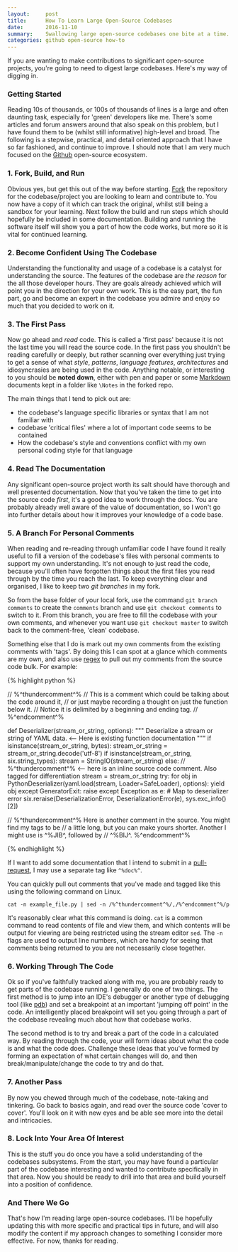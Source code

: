 ```yaml
---
layout:     post
title:      How To Learn Large Open-Source Codebases
date:       2016-11-10
summary:    Swallowing large open-source codebases one bite at a time.
categories: github open-source how-to
---
```


If you are wanting to make contributions to significant open-source projects, you're going to need to digest large codebases. Here's my way of digging in.

### Getting Started

Reading 10s of thousands, or 100s of thousands of lines is a large and often daunting task, especially for 'green' developers like me. There's some articles and forum answers around that also speak on this problem, but I have found them to be (whilst still informative) high-level and broad. The following is a stepwise, practical, and detail oriented approach that I have so far fashioned, and continue to improve. I should note that I am very much focused on the [Github](https://github.com/) open-source ecosystem.

### 1. Fork, Build, and Run

Obvious yes, but get this out of the way before starting. [Fork](https://help.github.com/articles/fork-a-repo/) the repository for the codebase/project you are looking to learn and contribute to. You now have a copy of it which can track the original, whilst still being a sandbox for your learning. Next follow the build and run steps which should hopefully be included in some documentation. Building and running the software itself will show you a part of how the code works, but more so it is vital for continued learning.

### 2. Become Confident Using The Codebase

Understanding the functionality and usage of a codebase is a catalyst for understanding the source. The features of the codebase are *the reason* for the all those developer hours. They are goals already achieved which will point you in the direction for your own work. This is the easy part, the fun part, go and become an expert in the codebase you admire and enjoy so much that you decided to work on it.

### 3. The First Pass

Now go ahead and *read* code. This is called a 'first pass' because it is not the last time you will read the source code. In the first pass you shouldn't be reading carefully or deeply, but rather scanning over everything just trying to get a sense of what *style*, *patterns*, *language features*, *architectures* and idiosyncrasies are being used in the code. Anything notable, or interesting to you should be **noted down**, either with pen and paper or some [Markdown](https://en.wikipedia.org/wiki/Markdown) documents kept in a folder like `\Notes` in the forked repo.

The main things that I tend to pick out are:

* the codebase's language specific libraries or syntax that I am not familiar with
* codebase 'critical files' where a lot of important code seems to be contained
* How the codebase's style and conventions conflict with my own personal coding style for that language

### 4. Read The Documentation

Any significant open-source project worth its salt should have thorough and well presented documentation. Now that you've taken the time to get into the source code *first*, it's a good idea to work through the docs. You are probably already well aware of the value of documentation, so I won't go into further details about how it improves your knowledge of a code base.

### 5. A Branch For Personal Comments

When reading and re-reading through unfamiliar code I have found it really useful to fill a version of the codebase's files with personal comments to support my own understanding. It's not enough to just read the code, because you'll often have forgotten things about the first files you read through by the time you reach the last. To keep everything clear and organised, I like to keep two *git branches* in my fork.

So from the base folder of your local fork, use the command `git branch comments` to create the `comments` branch and use `git checkout comments` to switch to it. From this branch, you are free to fill the codebase with your own comments, and whenever you want use `git checkout master` to switch back to the comment-free, 'clean' codebase.

Something else that I do is mark out my own comments from the existing comments with 'tags'. By doing this I can spot at a glance which comments are my own, and also use [regex](https://en.wikipedia.org/wiki/Regular_expression) to pull out my comments from the source code bulk. For example:

{% highlight python %}

// %^thundercomment^%
// This is a comment which could be talking about the code around it,
// or just maybe recording a thought on just the function below it.
// Notice it is delimited by a beginning and ending tag.
// %^endcomment^%

def Deserializer(stream_or_string, options):
    """
    Deserialize a stream or string of YAML data. <-- Here is existing function documentation
    """
    if isinstance(stream_or_string, bytes):
        stream_or_string = stream_or_string.decode('utf-8')
    if isinstance(stream_or_string, six.string_types):
        stream = StringIO(stream_or_string)
    else: // %^thundercomment^% <-- here is an inline source code comment. Also tagged for differentiation
        stream = stream_or_string
    try:
        for obj in PythonDeserializer(yaml.load(stream, Loader=SafeLoader), options):
            yield obj
    except GeneratorExit:
        raise
    except Exception as e:
        # Map to deserializer error
        six.reraise(DeserializationError, DeserializationError(e), sys.exc_info()[2])

// %^thundercomment^% Here is another comment in the source. You might find my tags to be
// a little long, but you can make yours shorter. Another I might use is ^%JIB^, followed by
// ^%BIJ^. %^endcomment^%

{% endhighlight %}

If I want to add some documentation that I intend to submit in a [pull-request](https://help.github.com/articles/about-pull-requests/), I may use a separate tag like `^%doc%^`.

You can quickly pull out comments that you've made and tagged like this using the following command on Linux.

 `cat -n example_file.py | sed -n /%^thundercomment^%/,/%^endcomment^%/p`

It's reasonably clear what this command is doing. `cat` is a common command to read contents of file and view them, and which contents will be output for viewing are being restricted using the stream editor `sed`. The `-n` flags are used to output line numbers, which are handy for seeing that comments being returned to you are not necessarily close together.

### 6. Working Through The Code

Ok so if you've faithfully tracked along with me, you are probably ready to get parts of the codebase running. I generally do one of two things. The first method is to jump into an IDE's debugger or another type of debugging tool (like [pdb](https://docs.python.org/2/library/pdb.html)) and set a breakpoint at an important 'jumping off point' in the code. An intelligently placed breakpoint will set you going through a part of the codebase revealing much about how that codebase works.

The second method is to try and break a part of the code in a calculated way. By reading through the code, your will form ideas about what the code is and what the code does. Challenge these ideas that you've formed by forming an expectation of what certain changes will do, and then break/manipulate/change the code to try and do that.

### 7. Another Pass

By now you chewed through much of the codebase, note-taking and tinkering. Go back to basics again, and read over the source code 'cover to cover'. You'll look on it with new eyes and be able see more into the detail and intricacies.

### 8. Lock Into Your Area Of Interest

This is the stuff you do once you have a solid understanding of the codebases subsystems. From the start, you may have found a particular part of the codebase interesting and wanted to contribute specifically in that area. Now you should be ready to drill into that area and build yourself into a position of confidence.

### And There We Go

That's how I'm reading large open-source codebases. I'll be hopefully updating this with more specific and practical tips in future, and will also modify the content if my approach changes to something I consider more effective. For now, thanks for reading.
